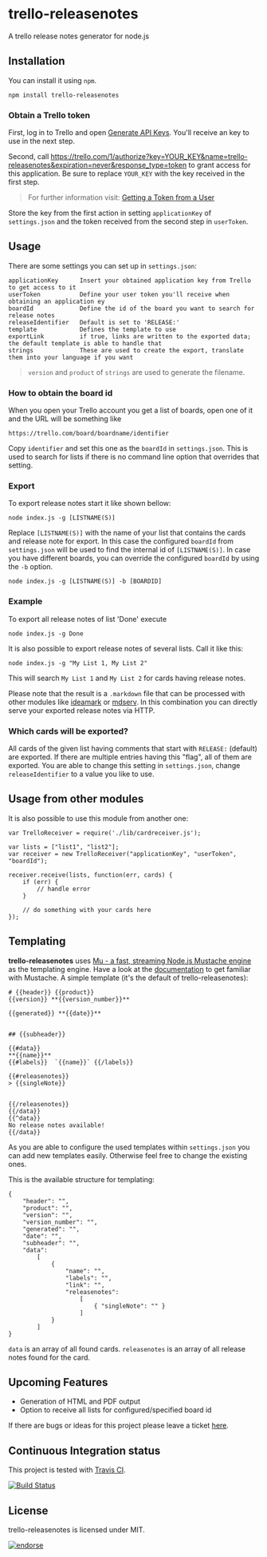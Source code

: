 # trello-releasenotes

A trello release notes generator for node.js

## Installation

You can install it using `npm`.

	npm install trello-releasenotes

### Obtain a Trello token

First, log in to Trello and open [Generate API Keys](https://trello.com/1/appKey/generate "Generate API Keys"). You'll receive an key to use in the next step.

Second, call https://trello.com/1/authorize?key=YOUR_KEY&name=trello-releasenotes&expiration=never&response_type=token to grant access for this application. Be sure to replace `YOUR_KEY` with the key received in the first step.

> For further information visit: [Getting a Token from a User](https://trello.com/docs/gettingstarted/index.html#getting-a-token-from-a-user "Getting a Token from a User")

Store the key from the first action in setting `applicationKey` of `settings.json` and the token received from the second step in `userToken`.


## Usage

There are some settings you can set up in `settings.json`:

	applicationKey		Insert your obtained application key from Trello to get access to it
	userToken			Define your user token you'll receive when obtaining an application ey
	boardId				Define the id of the board you want to search for release notes
	releaseIdentifier   Default is set to 'RELEASE:'
	template			Defines the template to use
	exportLink			if true, links are written to the exported data; the default template is able to handle that
	strings				These are used to create the export, translate them into your language if you want

> `version` and `product` of `strings` are used to generate the filename. 

### How to obtain the board id

When you open your Trello account you get a list of boards, open one of it and the URL will be something like

	https://trello.com/board/boardname/identifier

Copy `identifier` and set this one as the `boardId` in `settings.json`. This is used to search for lists if there is no command line option that overrides that setting.

### Export

To export release notes start it like shown bellow:

	node index.js -g [LISTNAME(S)]

Replace `[LISTNAME(S)]` with the name of your list that contains the cards and release note for export. In this case the configured `boardId` from `settings.json` will be used to find the internal id of `[LISTNAME(S)]`. In case you have different boards, you can override the configured `boardId` by using the `-b` option.

	node index.js -g [LISTNAME(S)] -b [BOARDID]


### Example

To export all release notes of list 'Done' execute

	node index.js -g Done

It is also possible to export release notes of several lists. Call it like this:

	node index.js -g "My List 1, My List 2"

This will search `My List 1` and `My List 2` for cards having release notes.


Please note that the result is a `.markdown` file that can be processed with other modules like [ideamark](https://github.com/devtyr/ideamark "ideamark") or [mdserv](https://github.com/Bonuspunkt/mdserv "mdserv"). In this combination you can directly serve your exported release notes via HTTP.

### Which cards will be exported?

All cards of the given list having comments that start with `RELEASE:` (default) are exported. If there are multiple entries having this "flag", all of them are exported. You are able to change this setting in `settings.json`, change `releaseIdentifier` to a value you like to use.

## Usage from other modules

It is also possible to use this module from another one:

	var TrelloReceiver = require('./lib/cardreceiver.js');

	var lists = ["list1", "list2"];
	var receiver = new TrelloReceiver("applicationKey", "userToken", "boardId");

	receiver.receive(lists, function(err, cards) {
		if (err) {
			// handle error
		}

		// do something with your cards here
	});

## Templating

**trello-releasenotes** uses [Mu - a fast, streaming Node.js Mustache engine](https://github.com/raycmorgan/Mu) as the templating engine. Have a look at the [documentation](http://mustache.github.com/mustache.5.html) to get familiar with Mustache. A simple template (it's the default of trello-releasenotes):

	# {{header}} {{product}}
	{{version}} **{{version_number}}**

	{{generated}} **{{date}}**


	## {{subheader}}

	{{#data}}
	**{{name}}**
	{{#labels}}  `{{name}}` {{/labels}}

	{{#releasenotes}}
	> {{singleNote}}
	 

	{{/releasenotes}}
	{{/data}}
	{{^data}}
	No release notes available!
	{{/data}}

As you are able to configure the used templates within `settings.json` you can add new templates easily. Otherwise feel free to change the existing ones.

This is the available structure for templating:

	{
		"header": "",
		"product": "",
		"version": "",
		"version_number": "",
		"generated": "",
		"date": "",
		"subheader": "",
		"data": 
			[
				{
					"name": "",
					"labels": "",
					"link": "",
					"releasenotes": 
						[
							{ "singleNote": "" }
						]
				}
			]
	}

`data` is an array of all found cards. `releasenotes` is an array of all release notes found for the card.

## Upcoming Features

* Generation of HTML and PDF output
* Option to receive all lists for configured/specified board id

If there are bugs or ideas for this project please leave a ticket [here](https://github.com/devtyr/trello-releasenotes/issues).

## Continuous Integration status

This project is tested with [Travis CI](http://travis-ci.org/).

[![Build Status](https://secure.travis-ci.org/devtyr/trello-releasenotes.png)](http://travis-ci.org/devtyr/trello-releasenotes)

## License

trello-releasenotes is licensed under MIT.


[![endorse](http://api.coderwall.com/devtyr/endorsecount.png)](http://coderwall.com/devtyr)
